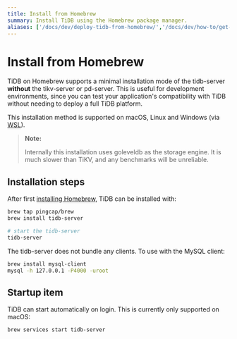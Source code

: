 ```yaml
---
title: Install from Homebrew
summary: Install TiDB using the Homebrew package manager.
aliases: ['/docs/dev/deploy-tidb-from-homebrew/','/docs/dev/how-to/get-started/deploy-tidb-from-homebrew/']
---
```


# Install from Homebrew

TiDB on Homebrew supports a minimal installation mode of the tidb-server **without** the tikv-server or pd-server. This is useful for development environments, since you can test your application's compatibility with TiDB without needing to deploy a full TiDB platform.

This installation method is supported on macOS, Linux and Windows (via [WSL](https://docs.microsoft.com/en-us/windows/wsl/install-win10)).

> **Note:**
>
> Internally this installation uses goleveldb as the storage engine. It is much slower than TiKV, and any benchmarks will be unreliable.

## Installation steps

After first [installing Homebrew](https://brew.sh/), TiDB can be installed with:

```bash
brew tap pingcap/brew
brew install tidb-server

# start the tidb-server
tidb-server
```

The tidb-server does not bundle any clients.  To use with the MySQL client:

```bash
brew install mysql-client
mysql -h 127.0.0.1 -P4000 -uroot
```

## Startup item

TiDB can start automatically on login. This is currently only supported on macOS:

```bash
brew services start tidb-server
```
